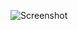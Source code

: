 ![Screenshot](https://raw.githubusercontent.com/Cryakl/Ultimate-RAT-Collection/refs/heads/main/LegendRat/LeGend%20Rat%20v1.9/Screenshot.png)
